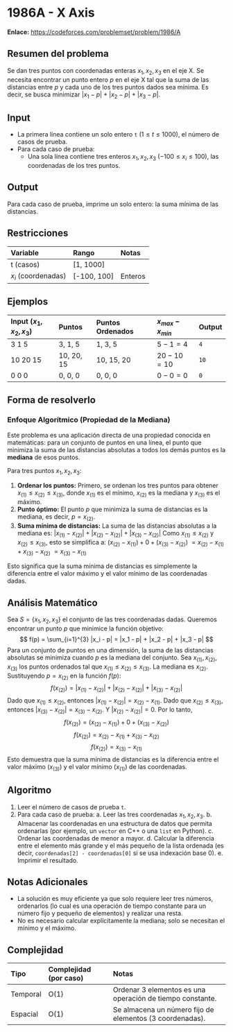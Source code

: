 # 1986A - X Axis

**Enlace:** https://codeforces.com/problemset/problem/1986/A

## Resumen del problema
Se dan tres puntos con coordenadas enteras $x_1, x_2, x_3$ en el eje X. Se necesita encontrar un punto entero $p$ en el eje X tal que la suma de las distancias entre $p$ y cada uno de los tres puntos dados sea mínima. Es decir, se busca minimizar $|x_1 - p| + |x_2 - p| + |x_3 - p|$.

## Input
-   La primera línea contiene un solo entero `t` ($1 \le t \le 1000$), el número de casos de prueba.
-   Para cada caso de prueba:
    -   Una sola línea contiene tres enteros $x_1, x_2, x_3$ ($-100 \le x_i \le 100$), las coordenadas de los tres puntos.

## Output
Para cada caso de prueba, imprime un solo entero: la suma mínima de las distancias.

## Restricciones

| Variable     | Rango      | Notas                               |
| :----------- | :--------- | :---------------------------------- |
| t (casos)    | [1, 1000]  |                                     |
| $x_i$ (coordenadas) | [-100, 100] | Enteros                             |

## Ejemplos

| Input ($x_1, x_2, x_3$) | Puntos | Puntos Ordenados | $x_{max} - x_{min}$ | Output |
| :---------------------- | :----- | :--------------- | :------------------ | :----- |
| 3 1 5                   | 3, 1, 5 | 1, 3, 5          | $5 - 1 = 4$         | `4`    |
| 10 20 15                | 10, 20, 15 | 10, 15, 20       | $20 - 10 = 10$      | `10`   |
| 0 0 0                   | 0, 0, 0 | 0, 0, 0          | $0 - 0 = 0$         | `0`    |

## Forma de resolverlo

### Enfoque Algorítmico (Propiedad de la Mediana)
Este problema es una aplicación directa de una propiedad conocida en matemáticas: para un conjunto de puntos en una línea, el punto que minimiza la suma de las distancias absolutas a todos los demás puntos es la **mediana** de esos puntos.

Para tres puntos $x_1, x_2, x_3$:
1.  **Ordenar los puntos:** Primero, se ordenan los tres puntos para obtener $x_{(1)} \le x_{(2)} \le x_{(3)}$, donde $x_{(1)}$ es el mínimo, $x_{(2)}$ es la mediana y $x_{(3)}$ es el máximo.
2.  **Punto óptimo:** El punto $p$ que minimiza la suma de distancias es la mediana, es decir, $p = x_{(2)}$.
3.  **Suma mínima de distancias:** La suma de las distancias absolutas a la mediana es:
    $|x_{(1)} - x_{(2)}| + |x_{(2)} - x_{(2)}| + |x_{(3)} - x_{(2)}|$
    Como $x_{(1)} \le x_{(2)}$ y $x_{(2)} \le x_{(3)}$, esto se simplifica a:
    $(x_{(2)} - x_{(1)}) + 0 + (x_{(3)} - x_{(2)})$
    $= x_{(2)} - x_{(1)} + x_{(3)} - x_{(2)}$
    $= x_{(3)} - x_{(1)}$

Esto significa que la suma mínima de distancias es simplemente la diferencia entre el valor máximo y el valor mínimo de las coordenadas dadas.

## Análisis Matemático
Sea $S = \{x_1, x_2, x_3\}$ el conjunto de las tres coordenadas dadas. Queremos encontrar un punto $p$ que minimice la función objetivo:
$$ f(p) = \sum_{i=1}^{3} |x_i - p| = |x_1 - p| + |x_2 - p| + |x_3 - p| $$
Para un conjunto de puntos en una dimensión, la suma de las distancias absolutas se minimiza cuando $p$ es la mediana del conjunto.
Sea $x_{(1)}, x_{(2)}, x_{(3)}$ los puntos ordenados tal que $x_{(1)} \le x_{(2)} \le x_{(3)}$. La mediana es $x_{(2)}$.
Sustituyendo $p = x_{(2)}$ en la función $f(p)$:
$$ f(x_{(2)}) = |x_{(1)} - x_{(2)}| + |x_{(2)} - x_{(2)}| + |x_{(3)} - x_{(2)}| $$
Dado que $x_{(1)} \le x_{(2)}$, entonces $|x_{(1)} - x_{(2)}| = x_{(2)} - x_{(1)}$.
Dado que $x_{(2)} \le x_{(3)}$, entonces $|x_{(3)} - x_{(2)}| = x_{(3)} - x_{(2)}$.
Y $|x_{(2)} - x_{(2)}| = 0$.
Por lo tanto,
$$ f(x_{(2)}) = (x_{(2)} - x_{(1)}) + 0 + (x_{(3)} - x_{(2)}) $$
$$ f(x_{(2)}) = x_{(2)} - x_{(1)} + x_{(3)} - x_{(2)} $$
$$ f(x_{(2)}) = x_{(3)} - x_{(1)} $$
Esto demuestra que la suma mínima de distancias es la diferencia entre el valor máximo ($x_{(3)}$) y el valor mínimo ($x_{(1)}$) de las coordenadas.

## Algoritmo
1.  Leer el número de casos de prueba `t`.
2.  Para cada caso de prueba:
    a.  Leer las tres coordenadas $x_1, x_2, x_3$.
    b.  Almacenar las coordenadas en una estructura de datos que permita ordenarlas (por ejemplo, un `vector` en C++ o una `list` en Python).
    c.  Ordenar las coordenadas de menor a mayor.
    d.  Calcular la diferencia entre el elemento más grande y el más pequeño de la lista ordenada (es decir, `coordenadas[2] - coordenadas[0]` si se usa indexación base 0).
    e.  Imprimir el resultado.

## Notas Adicionales
*   La solución es muy eficiente ya que solo requiere leer tres números, ordenarlos (lo cual es una operación de tiempo constante para un número fijo y pequeño de elementos) y realizar una resta.
*   No es necesario calcular explícitamente la mediana; solo se necesitan el mínimo y el máximo.

## Complejidad

| Tipo     | Complejidad (por caso) | Notas                               |
| :------- | :--------------------- | :---------------------------------- |
| Temporal | O(1)                   | Ordenar 3 elementos es una operación de tiempo constante. |
| Espacial | O(1)                   | Se almacena un número fijo de elementos (3 coordenadas). |